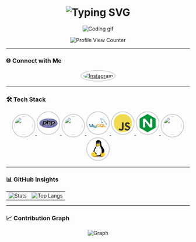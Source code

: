 <h1 align="center">
  <img src="https://readme-typing-svg.demolab.com?font=Fira+Code&weight=500&pause=1000&center=true&width=435&lines=Full+Stack+Developer;CodeIgniter+4;Clean+Code+Believer;Always+Learning+%F0%9F%92%AB" alt="Typing SVG" />
</h1>

<p align="center">
  <img src="https://media.giphy.com/media/qgQUggAC3Pfv687qPC/giphy.gif" width="300" alt="Coding gif" />
</p>


<p align="center">
  <img src="https://komarev.com/ghpvc/?username=mizanchan22&label=Profile+Views&color=0e75b6&style=flat-square" alt="Profile View Counter" />
</p>

---

### 🌐 Connect with Me
<p align="center">
  <a href="https://instagram.com/mizanchan" target="_blank">
    <img src="https://raw.githubusercontent.com/rahuldkjain/github-profile-readme-generator/master/src/images/icons/Social/instagram.svg" 
         alt="Instagram" 
         width="50" height="50" 
         style="border-radius: 50%; border: 2px solid #ccc; padding: 5px;" />
  </a>
</p>

---

### 🛠️ Tech Stack
<p align="center">
  <a href="https://codeigniter.com" target="_blank">
    <img src="https://cdn.worldvectorlogo.com/logos/codeigniter.svg" width="50" height="50" style="border-radius: 50%; border: 2px solid #ccc; padding: 5px;" />
  </a>
  <a href="https://www.php.net" target="_blank">
    <img src="https://raw.githubusercontent.com/devicons/devicon/master/icons/php/php-original.svg" width="50" height="50" style="border-radius: 50%; border: 2px solid #ccc; padding: 5px;" />
  </a>
  <a href="https://git-scm.com/" target="_blank">
    <img src="https://www.vectorlogo.zone/logos/git-scm/git-scm-icon.svg" width="50" height="50" style="border-radius: 50%; border: 2px solid #ccc; padding: 5px;" />
  </a>
  <a href="https://www.mysql.com/" target="_blank">
    <img src="https://raw.githubusercontent.com/devicons/devicon/master/icons/mysql/mysql-original-wordmark.svg" width="50" height="50" style="border-radius: 50%; border: 2px solid #ccc; padding: 5px;" />
  </a>
  <a href="https://developer.mozilla.org/en-US/docs/Web/JavaScript" target="_blank">
    <img src="https://raw.githubusercontent.com/devicons/devicon/master/icons/javascript/javascript-original.svg" width="50" height="50" style="border-radius: 50%; border: 2px solid #ccc; padding: 5px;" />
  </a>
  <a href="https://www.nginx.com" target="_blank">
    <img src="https://raw.githubusercontent.com/devicons/devicon/master/icons/nginx/nginx-original.svg" width="50" height="50" style="border-radius: 50%; border: 2px solid #ccc; padding: 5px;" />
  </a>
  <a href="https://postman.com" target="_blank">
    <img src="https://www.vectorlogo.zone/logos/getpostman/getpostman-icon.svg" width="50" height="50" style="border-radius: 50%; border: 2px solid #ccc; padding: 5px;" />
  </a>
  <a href="https://www.linux.org/" target="_blank">
    <img src="https://raw.githubusercontent.com/devicons/devicon/master/icons/linux/linux-original.svg" width="50" height="50" style="border-radius: 50%; border: 2px solid #ccc; padding: 5px;" />
  </a>
</p>

---

### 📊 GitHub Insights
<table align="center">
  <tr>
    <td>
      <img src="https://github-readme-stats.vercel.app/api?username=mizanchan22&show_icons=true&theme=github_dark&hide_border=true" alt="Stats" />
    </td>
    <td>
      <img src="https://github-readme-stats.vercel.app/api/top-langs?username=mizanchan22&layout=compact&theme=github_dark&hide_border=true" alt="Top Langs" />
    </td>
  </tr>
</table>

---

### 📈 Contribution Graph
<p align="center">
  <img src="https://github-readme-activity-graph.vercel.app/graph?username=mizanchan22&theme=github-compact&hide_border=true" alt="Graph" />
</p>
